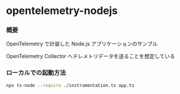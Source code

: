 # opentelemetry-nodejs

### 概要

OpenTelemetry で計装した Node.js アプリケーションのサンプル

OpenTelemetry Collector へテレメトリデータを送ることを想定している

### ローカルでの起動方法

```sh
npx ts-node --require ./instrumentation.ts app.ts
```
